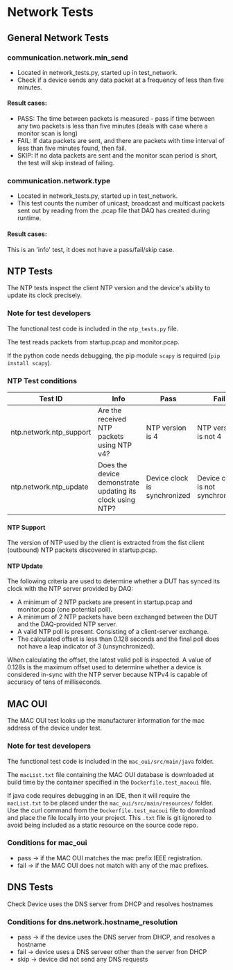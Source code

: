 # Network Tests

## General Network Tests

### communication.network.min_send
- Located in network_tests.py, started up in test_network.
- Check if a device sends any data packet at a frequency of less than five minutes.

#### Result cases:
- PASS: The time between packets is measured - pass if time between any two packets is less than five minutes (deals with case where a monitor scan is long)
- FAIL: If data packets are sent, and there are packets with time interval of less than five minutes found, then fail.
- SKIP: If no data packets are sent and the monitor scan period is short, the test will skip instead of failing.

### communication.network.type
- Located in network_tests.py, started up in test_network.
- This test counts the number of unicast, broadcast and multicast packets sent out by reading from the .pcap file that DAQ has created during runtime.

#### Result cases:
This is an 'info' test, it does not have a pass/fail/skip case.


## NTP Tests
The NTP tests inspect the client NTP version and the device's ability to update its clock precisely.

### Note for test developers 
The functional test code is included in the `ntp_tests.py` file.

The test reads packets from startup.pcap and monitor.pcap.

If the python code needs debugging, the pip module `scapy` is required (`pip install scapy`).

### NTP Test conditions
| Test ID |  Info | Pass | Fail | Skip |
|---|---|---|---|---|
| ntp.network.ntp_support | Are the received NTP packets using NTP v4? | NTP version is 4 | NTP version is not 4 | No NTP packets are received |
| ntp.network.ntp_update | Does the device demonstrate updating its clock using NTP? | Device clock is synchronized | Device clock is not synchronized | Not enough NTP packets are received |

#### NTP Support ####
The version of NTP used by the client is extracted from the fist client (outbound) NTP packets discovered in startup.pcap.

#### NTP Update ####
The following criteria are used to determine whether a DUT has synced its clock with the NTP server provided by DAQ:
 - A minimum of 2 NTP packets are present in startup.pcap and monitor.pcap (one potential poll).
 - A minimum of 2 NTP packets have been exchanged between the DUT and the DAQ-provided NTP server.
 - A valid NTP poll is present. Consisting of a client-server exchange.
 - The calculated offset is less than 0.128 seconds and the final poll does not have a leap indicator of 3 (unsynchronized).

When calculating the offset, the latest valid poll is inspected. A value of 0.128s is the maximum offset used to determine whether a device is considered in-sync with the NTP server because NTPv4 is capable of accuracy of tens of milliseconds.


## MAC OUI
The MAC OUI test looks up the manufacturer information for the mac address of the device under test.

### Note for test developers 
The functional test code is included in the `mac_oui/src/main/java` folder.

The `macList.txt` file containing the MAC OUI database is downloaded at build time by the container specified in
the `Dockerfile.test_macoui` file.

If java code requires debugging in an IDE, then it will require the `macList.txt` to be placed under the 
`mac_oui/src/main/resources/` folder. Use the curl command from the `Dockerfile.test_macoui` file to download and 
place the file locally into your project. This `.txt` file is git ignored to avoid being included as a 
static resource on the source code repo.

### Conditions for mac_oui
 - pass -> if the MAC OUI matches the mac prefix IEEE registration.
 - fail -> if the MAC OUI does not match with any of the mac prefixes.


## DNS Tests
Check Device uses the DNS server from DHCP and resolves hostnames

### Conditions for dns.network.hostname_resolution
 - pass -> if the device uses the DNS server from DHCP, and resolves a hostname
 - fail -> device uses a DNS serveer other than the server fron DHCP
 - skip -> device did not send any DNS requests